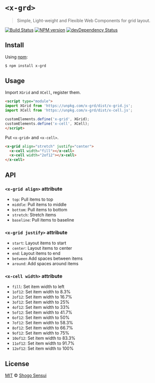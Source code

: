 # `<x-grd>`

> Simple, Light-weight and Flexible Web Components for grid layout.

[![Build Status](https://travis-ci.org/1000ch/x-grd.svg?branch=master)](https://travis-ci.org/1000ch/x-grd)
[![NPM version](https://badge.fury.io/js/x-grd.svg)](http://badge.fury.io/js/x-grd)
[![devDependency Status](https://david-dm.org/1000ch/x-grd/dev-status.svg)](https://david-dm.org/1000ch/x-grd?type=dev)

## Install

Using [npm](https://www.npmjs.org/package/x-grd):

```sh
$ npm install x-grd
```

## Usage

Import `XGrid` and `XCell`, register them.

```html
<script type="module">
import XGrid from 'https://unpkg.com/x-grd/dist/x-grid.js';
import XCell from 'https://unpkg.com/x-grd/dist/x-cell.js';

customElements.define('x-grid', XGrid);
customElements.define('x-cell', XCell);
</script>
```

Put `<x-grid>` and `<x-cell>`.

```html
<x-grid align="stretch" justify="center">
  <x-cell width="fill"></x-cell>
  <x-cell width="2of12"></x-cell>
</x-cell>
```

## API

### `<x-grid align>` attribute

- `top`: Pull items to top
- `middle`: Pull items to middle
- `bottom`: Pull items to bottom
- `stretch`: Stretch items
- `baseline`: Pull items to baseline

### `<x-grid justify>` attribute

- `start`: Layout items to start
- `center`: Layout items to center
- `end`: Layout items to end
- `between` Add spaces between items
- `around`: Add spaces around items

### `<x-cell width>` attribute

- `fill`: Set item width to left
- `1of12`: Set item width to 8.3%
- `2of12`: Set item width to 16.7%
- `3of12`: Set item width to 25%
- `4of12`: Set item width to 33%
- `5of12`: Set item width to 41.7%
- `6of12`: Set item width to 50%
- `7of12`: Set item width to 58.3%
- `8of12`: Set item width to 66.7%
- `9of12`: Set item width to 75%
- `10of12`: Set item width to 83.3%
- `11of12`: Set item width to 91.7%
- `12of12`: Set item width to 100%

## License

[MIT](https://1000ch.mit-license.org) © [Shogo Sensui](https://github.com/1000ch)
